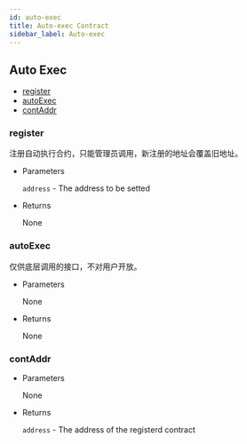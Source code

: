```yaml
---
id: auto-exec
title: Auto-exec Contract
sidebar_label: Auto-exec
---
```


<h2 class="hover-list">Auto Exec</h2>

* [register](#register)
* [autoExec](#autoExec)
* [contAddr](#contAddr)

### register

注册自动执行合约，只能管理员调用，新注册的地址会覆盖旧地址。

* Parameters

    `address` - The address to be setted

* Returns

    None

### autoExec

仅供底层调用的接口，不对用户开放。

* Parameters

    None

* Returns

    None

### contAddr

* Parameters

    None

* Returns

    `address` - The address of the registerd contract
